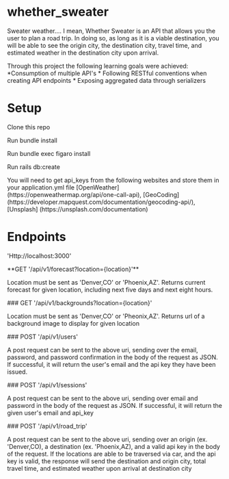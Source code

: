 # whether_sweater

Sweater weather.... I mean, Whether Sweater is an API that allows you the user to plan a road trip. In doing so, as long as it is a viable destination, you will be able to see the origin city, the destination city, travel time, and estimated weather in the destination city upon arrival.

<p>Through this project the following learning goals were achieved:
  *Consumption of multiple API's
  * Following RESTful conventions when creating API endpoints
  * Exposing aggregated data through serializers
</p>

# Setup

Clone this repo
<p>Run bundle install</p><p>Run bundle exec figaro install</p><p>Run rails db:create</p><p>You will need to get api_keys from the following websites and store them in your application.yml file [OpenWeather] (https://openweathermap.org/api/one-call-api), [GeoCoding] (https://developer.mapquest.com/documentation/geocoding-api/), [Unsplash] (https://unsplash.com/documentation)</p>

# Endpoints
<p> 'Http://localhost:3000' </p>
**GET '/api/v1/forecast?location={location}'**
<p> Location must be sent as 'Denver,CO' or 'Phoenix,AZ'. Returns current forecast for given location, including next five days and next eight hours.</p>
### GET '/api/v1/backgrounds?location={location}'
<p> Location must be sent as 'Denver,CO' or 'Pheonix,AZ'. Returns url of a background image to display for given location</p>
### POST '/api/v1/users'
<p>A post request can be sent to the above uri, sending over the email, password, and password confirmation in the body of the request as JSON. If successful, it will return the user's email and the api key they have been issued.</p>
### POST '/api/v1/sessions'
<p>A post request can be sent to the above uri, sending over email and password in the body of the request as JSON. If successful, it will return the given user's email and api_key</p>
### POST '/api/v1/road_trip'
<p> A post request can be sent to the above uri, sending over an origin (ex. 'Denver,CO), a destination (ex. 'Phoenix,AZ), and a valid api key in the body of the request. If the locations are able to be traversed via car, and the api key is valid, the response will send the destination and origin city, total travel time, and estimated weather upon arrival at destination city </p>
